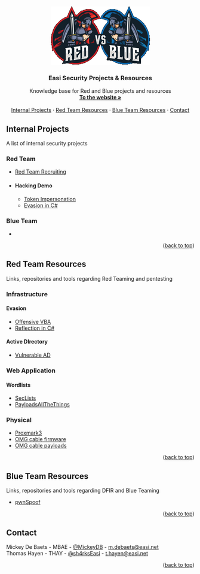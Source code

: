 <!-- PROJECT LOGO -->
<br />
<div align="center">
  <a href="#">
    <img src="https://raw.githubusercontent.com/EASI-Sec/.github/main/profile/redvsblue.png" alt="Logo">
  </a>

  <h3 align="center">Easi Security Projects & Resources</h3>

  <p align="center">
    Knowledge base for Red and Blue projects and resources
    <br />
    <a href="https://easi.net"><strong>To the website »</strong></a>
    <br />
    <br />
    <a href="https://github.com/EASI-Sec#internal-projects">Internal Projects</a>
    ·
    <a href="https://github.com/EASI-Sec#red-team-resources">Red Team Resources</a>
    ·
    <a href="https://github.com/EASI-Sec#blue-team-resources">Blue Team Resources</a>
        ·
    <a href="https://github.com/EASI-Sec#contact">Contact</a>
  </p>
</div>


<!-- INTERNAL PROJECTS -->
## Internal Projects

A list of internal security projects

### Red Team
* [Red Team Recruiting](https://github.com/EASI-Sec/SecuRED)
* #### Hacking Demo
  * [Token Impersonation](https://github.com/EASI-Sec/Token-Impersonation)
  * [Evasion in C#](https://github.com/EASI-Sec/Evasion-in-Cs)


### Blue Team
* 

<p align="right">(<a href="#">back to top</a>)</p>


<!-- RED TEAM RESOURCES -->
## Red Team Resources

Links, repositories and tools regarding Red Teaming and pentesting

### Infrastructure

#### Evasion
* [Offensive VBA](https://github.com/EASI-Sec/OffensiveVBA)
* [Reflection in C#](https://github.com/EASI-Sec/Reflection_in_C-)

#### Active DIrectory
* [Vulnerable AD](https://github.com/EASI-Sec/vulnerable-AD)

### Web Application

#### Wordlists
* [SecLists](https://github.com/EASI-Sec/SecLists)
* [PayloadsAllTheThings](https://github.com/EASI-Sec/PayloadsAllTheThings)

### Physical
* [Proxmark3](https://github.com/EASI-Sec/proxmark3)
* [OMG cable firmware](https://github.com/EASI-Sec/O.MG_Cable-Firmware)
* [OMG cable payloads](#)


<p align="right">(<a href="#">back to top</a>)</p>


<!-- Blue TEAM RESOURCES -->
## Blue Team Resources

Links, repositories and tools regarding DFIR and Blue Teaming

* [pwnSpoof](https://github.com/EASI-Sec/pwnspoof)

<p align="right">(<a href="#">back to top</a>)</p>



<!-- CONTACT -->
## Contact

Mickey De Baets - MBAE - [@MickeyDB](https://github.com/MickeyDB) - m.debaets@easi.net  
Thomas Hayen - THAY - [@sh4rksEasi](https://github.com/sh4rksEasi) - t.hayen@easi.net

<!--
Project Link: [https://github.com/your_username/repo_name](https://github.com/your_username/repo_name)
-->

<p align="right">(<a href="#">back to top</a>)</p>
